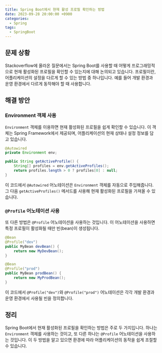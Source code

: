 ```yaml
---
title: Spring Boot에서 현재 활성 프로필 확인하는 방법
date: 2023-09-28 20:00:00 +0900
categories:
  - Spring
tags:
  - SpringBoot
---
```

## 문제 상황

Stackoverflow에 올라온 질문에서는 Spring Boot를 사용할 때 어떻게 프로그래밍적으로 현재 활성화된 프로필을 확인할 수 있는지에 대해 논의되고 있습니다. 프로필이란, 어플리케이션의 설정을 다르게 할 수 있는 방법 중 하나입니다. 예를 들어 개발 환경과 운영 환경에서 다르게 동작해야 할 때 사용합니다.

## 해결 방안

### Environment 객체 사용

`Environment` 객체를 이용하면 현재 활성화된 프로필을 쉽게 확인할 수 있습니다. 이 객체는 Spring Framework에서 제공되며, 어플리케이션의 현재 상태나 설정 정보를 담고 있습니다.

```java
@Autowired
private Environment env;

public String getActiveProfile() {
    String[] profiles = env.getActiveProfiles();
    return profiles.length > 0 ? profiles[0] : null;
}
```

이 코드에서 `@Autowired` 어노테이션은 `Environment` 객체를 자동으로 주입해줍니다. 그 다음 `getActiveProfiles()` 메서드를 사용해 현재 활성화된 프로필을 가져올 수 있습니다.

### `@Profile` 어노테이션 사용

또 다른 방법은 `@Profile` 어노테이션을 사용하는 것입니다. 이 어노테이션을 사용하면 특정 프로필이 활성화될 때만 빈(bean)이 생성됩니다.

```java
@Bean
@Profile("dev")
public MyBean devBean() {
    return new MyDevBean();
}

@Bean
@Profile("prod")
public MyBean prodBean() {
    return new MyProdBean();
}
```

이 코드에서 `@Profile("dev")`와 `@Profile("prod")` 어노테이션은 각각 개발 환경과 운영 환경에서 사용될 빈을 정의합니다.

## 정리

Spring Boot에서 현재 활성화된 프로필을 확인하는 방법은 주로 두 가지입니다. 하나는 `Environment` 객체를 사용하는 것이고, 또 다른 하나는 `@Profile` 어노테이션을 사용하는 것입니다. 이 두 방법을 알고 있으면 환경에 따라 어플리케이션의 동작을 쉽게 조절할 수 있습니다.